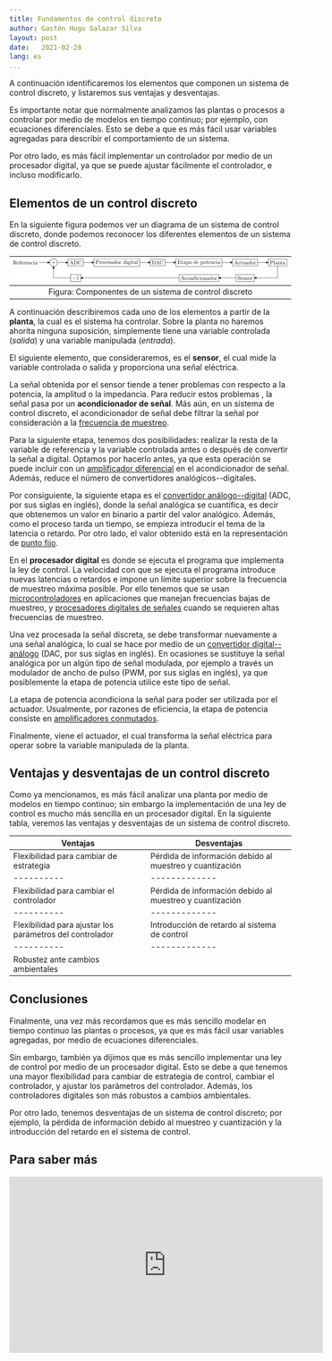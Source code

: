 ```yaml
---
title: Fundamentos de control discreto
author: Gastón Hugo Salazar Silva
layout: post
date:   2021-02-28
lang: es
...
```


A continuación identificaremos los elementos que componen un sistema de control
discreto, y listaremos sus ventajas y desventajas.

Es importante notar que normalmente analizamos las plantas o procesos a
controlar por medio de modelos en tiempo continuo; por ejemplo, con ecuaciones
diferenciales. Esto se debe a que es más fácil usar variables agregadas para
describir el comportamiento de un sistema.

Por otro lado, es más fácil implementar un controlador por medio de un
procesador digital, ya que se puede ajustar fácilmente el
controlador, e incluso modificarlo.

## Elementos de un control discreto

En la siguiente figura podemos ver un diagrama de un sistema de control
discreto, donde podemos reconocer los diferentes elementos de un sistema de
control discreto.

| <img src="/assets/images/sistema-control-discreto-1.svg" width="1000"> |
|:----:|
| Figura: Componentes de un sistema de control discreto |

A continuación describiremos cada uno de los elementos a partir de la **planta**,
la cual es el sistema ha controlar. Sobre la planta no haremos ahorita ninguna
suposición, simplemente tiene una variable controlada (*salida*) y una variable
manipulada (*entrada*).

El siguiente elemento, que consideraremos, es el **sensor**, el cual mide la
variable controlada o salida y proporciona una señal eléctrica. 

La señal obtenida por el sensor tiende a tener problemas con respecto a la
potencia, la amplitud o la impedancia. Para reducir estos problemas , la señal
pasa por un **acondicionador de señal**. Más aún, en un sistema de control
discreto, el acondicionador de señal debe filtrar la señal por consideración a la
[frecuencia de muestreo](https://es.wikipedia.org/wiki/Frecuencia_de_muestreo).

Para la siguiente etapa, tenemos dos posibilidades: realizar la resta de la
variable de referencia y la variable controlada antes o después de convertir la
señal a digital. Optamos por hacerlo antes, ya que esta operación se
puede incluir con un [amplificador
diferencial](https://hetpro-store.com/TUTORIALES/amplificador-diferencial/) en
el acondicionador de señal. Además, reduce el número de convertidores
analógicos--digitales.

Por consiguiente, la siguiente etapa es el [convertidor
análogo--digital](https://es.wikipedia.org/wiki/Conversor_de_se%C3%B1al_anal%C3%B3gica_a_digital)
(ADC, por sus siglas en inglés), donde la señal analógica se cuantifica, es
decir que obtenemos un valor en binario a partir del valor analógico. Además,
como el proceso tarda un tiempo, se empieza introducir el tema de la latencia o
retardo. Por otro lado, el valor obtenido está en la representación de [punto
fijo](https://es.wikipedia.org/wiki/Coma_fija).

En el **procesador digital** es donde se ejecuta el programa que implementa la
ley de control. La velocidad con que se ejecuta el programa introduce nuevas
latencias o retardos e impone un límite superior sobre la frecuencia de muestreo
máxima posible. Por ello tenemos que se usan
[microcontroladores](https://es.wikipedia.org/wiki/Microcontrolador)
en aplicaciones que manejan frecuencias bajas de muestreo, y [procesadores
digitales de
señales](https://es.wikipedia.org/wiki/Procesador_de_se%C3%B1ales_digitales)
cuando se requieren altas frecuencias de muestreo.

Una vez procesada la señal discreta, se debe transformar nuevamente a una señal
analógica, lo cual se hace por medio de un [convertidor
digital--análogo](https://es.wikipedia.org/wiki/Conversor_de_se%C3%B1al_digital_a_anal%C3%B3gica)
(DAC, por sus siglas en inglés). En ocasiones se sustituye la señal analógica
por un algún tipo de señal modulada, por ejemplo a través un modulador de ancho
de pulso (PWM, por sus siglas en inglés), ya que posiblemente la etapa de
potencia utilice este tipo de señal.

La etapa de potencia acondiciona la señal para poder ser utilizada por el
actuador. Usualmente, por razones de eficiencia, la etapa de potencia consiste
en [amplificadores
conmutados](https://es.wikipedia.org/wiki/Amplificador_Clase_D).

Finalmente, viene el actuador, el cual transforma la señal eléctrica para operar
sobre la variable manipulada de la planta.

## Ventajas y desventajas de un control discreto

Como ya mencionamos, es más fácil analizar una planta por medio de modelos en
tiempo continuo; sin embargo la implementación de una ley de control es mucho
más sencilla en un procesador digital. En la siguiente tabla, veremos las ventajas
y desventajas de un sistema de control discreto.

| Ventajas | Desventajas |
|----------|-------------|
| Flexibilidad para cambiar de estrategia | Pérdida de información debido al muestreo y cuantización |
|----------|-------------|
| Flexibilidad para cambiar el controlador | Pérdida de información debido al muestreo y cuantización |
|----------|-------------|
| Flexibilidad para ajustar los parámetros del controlador | Introducción de retardo al sistema de control | 
|----------|-------------|
| Robustez ante cambios ambientales | |

## Conclusiones

Finalmente, una vez más recordamos que es más sencillo modelar en tiempo
continuo las plantas o procesos, ya que es más fácil usar variables agregadas,
por medio de ecuaciones diferenciales.

Sin embargo, también ya dijimos que es más sencillo implementar una ley de
control por medio de un procesador digital. Esto se debe a que tenemos una mayor
flexibilidad para cambiar de estrategia de control, cambiar el controlador, y
ajustar los parámetros del controlador. Además, los controladores digitales son
más robustos a cambios ambientales.

Por otro lado, tenemos desventajas de un sistema de control discreto; por
ejemplo, la pérdida de información debido al muestreo y cuantización y la
introducción del retardo en el sistema de control.

## Para saber más

<iframe width="560" height="315" src="https://www.youtube.com/embed/14cMhrp5wlk" frameborder="0" allow="accelerometer; autoplay; clipboard-write; encrypted-media; gyroscope; picture-in-picture" allowfullscreen></iframe>